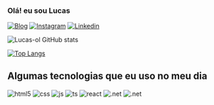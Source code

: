 ### Olá! eu sou Lucas 

[![Blog](https://img.shields.io/website?style=for-the-badge&url=https://lucasconsultoria.com&label=lucasconsultoria.com)](https://lucasconsultoria.com) [![Instagram](https://img.shields.io/badge/Instagram-E4405F?style=for-the-badge&logo=instagram&logoColor=white)](https://www.instagram.com/oliveira_melo1996/) [![Linkedin](https://img.shields.io/badge/LinkedIn-0077B5?style=for-the-badge&logo=linkedin&logoColor=white)](https://www.linkedin.com/in/lucas-de-oliveira-melo-25a181106/) 

![Lucas-ol GitHub stats](https://github-readme-stats.vercel.app/api?username=lucas-ol&show_icons=true&theme=dracula&count_private=false)

[![Top Langs](https://github-readme-stats.vercel.app/api/top-langs/?username=lucas-ol&layout=compact&)](https://github.com/lucas-ol)


## Algumas tecnologias que eu uso no meu dia

<div style="display: inline_block">
  <img align="center" alt="html5" src="https://img.shields.io/badge/HTML5-E34F26?style=for-the-badge&logo=html5&logoColor=white" />
  <img align="center" alt="css" src="https://img.shields.io/badge/CSS3-1572B6?style=for-the-badge&logo=css3&logoColor=white" />
  <img align="center" alt="js" src="https://img.shields.io/badge/JavaScript-F7DF1E?style=for-the-badge&logo=javascript&logoColor=black" />
  <img align="center" alt="ts" src="https://img.shields.io/badge/TypeScript-007ACC?style=for-the-badge&logo=typescript&logoColor=white" />
  <img align="center" alt="react" src="https://img.shields.io/badge/React-20232A?style=for-the-badge&logo=react&logoColor=61DAFB" />
  <img align="center" alt=".net" src="https://img.shields.io/badge/.NET-5C2D91?style=for-the-badge&logo=.net&logoColor=white" />
   <img align="center" alt=".net" src="https://img.shields.io/badge/Flutter-02569B?style=for-the-badge&logo=flutter&logoColor=white" />
</div><br/>
